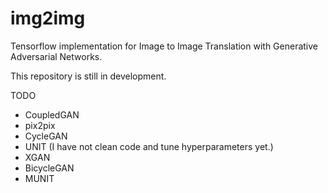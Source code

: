 # img2img
Tensorflow implementation for Image to Image Translation with Generative Adversarial Networks.

This repository is still in development.


TODO  
- CoupledGAN 
- pix2pix
- CycleGAN
- UNIT (I have not clean code and tune hyperparameters yet.)
- XGAN
- BicycleGAN
- MUNIT
